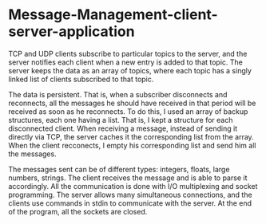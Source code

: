 # Message-Management-client-server-application
TCP and UDP clients subscribe to particular topics to the server, and the server notifies each client when a new entry is added to that topic.
The server keeps the data as an array of topics, where each topic has a singly linked list of clients subscribed to that topic.

The data is persistent. That is, when a subscriber disconnects and reconnects, all the messages he should have received in that period will
be received as soon as he reconnects. To do this, I used an array of backup structures, each one having a list. That is, I kept a structure
for each disconnected client. When receiving a message, instead of sending it directly via TCP, the server caches it the corresponding list
from the array. When the client recconects, I empty his corresponding list and send him all the messages.

The messages sent can be of different types: integers, floats, large numbers, strings. The client receives the message and is able to
parse it accordingly. All the communication is done with I/O multiplexing and socket programming. The server allows many simultaneous
connections, and the clients use commands in stdin to communicate with the server. At the end of the program, all the sockets are closed.
